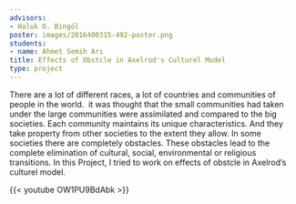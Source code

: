 ```yaml
---
advisors:
- Haluk O. Bingöl
poster: images/2016400315-492-poster.png
students:
- name: Ahmet Semih Arı
title: Effects of Obstcle in Axelrod's Culturel Model
type: project
---
```


There are a lot of different races, a lot of countries and communities of people in the world.  it was thought that the small communities had taken under the large communities were assimilated and compared to the big societies. Each community maintains its unique characteristics. And they take property from other societies to the extent they allow. In some societies there are completely obstacles. These obstacles lead to the complete elimination of cultural, social, environmental or religious transitions. In this Project, I tried to work on effects of obstcle in Axelrod’s culturel model.


{{< youtube OW1PU9BdAbk >}}